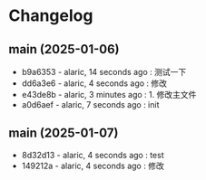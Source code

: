 # Changelog


## main (2025-01-06)
- b9a6353 - alaric, 14 seconds ago : 测试一下
- dd6a3e6 - alaric, 4 seconds ago : 修改
- e43de8b - alaric, 3 minutes ago : 1. 修改主文件
- a0d6aef - alaric, 7 seconds ago : init


## main (2025-01-07)
- 8d32d13 - alaric, 4 seconds ago : test
- 149212a - alaric, 4 seconds ago : 修改

